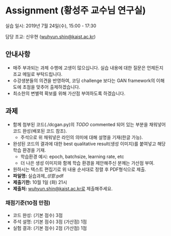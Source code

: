 # Assignment (황성주 교수님 연구실)

실습 일시: 2019년 7월 24일(수), 15:00 - 17:30

담당 조교: 신우현 (wuhyun.shin@kaist.ac.kr)

## 안내사항
* 매주 부과되는 과제 수행에 고생이 많으십니다. 실습 내용에 대한 질문은 언제든지 조교 메일로 부탁드립니다.
* 수강생분들의 의견을 반영하여, 코딩 challenge 보다는 GAN framework의 이해도에 초점을 맞추어 출제하겠습니다.
* 최소한의 변별력 확보를 위해 가산점 부여하도록 하겠습니다.

## 과제

* 함께 첨부된 코드(./dcgan.py)의 *TODO* commented 되어 있는 부분을 채워넣어 코드 완성(배포된 코드 참조).
  * 주석으로 위 채워넣은 라인의 의미에 대해 설명을 기재(한글 가능).
* 완성된 코드의  결과에 대한 best qualitative result(생성 이미지)를 붙여넣고 해당 학습 환경을 기재. 
  * 학습환경 예시: epoch, batchsize, learning rate, etc
  * 더 나은 생성 이미지와 함께 학습 환경을 제안해주신 분께는 가산점 부여.
* 원하시는 텍스트 편집기로 위 내용 순서대로 정렬 후 PDF형식으로 제출.
* **파일명:** 실습과제_*성함*.pdf
* **제출기한:** 10월 1일 (화) 21시
* **제출처:** wuhyun.shin@kaist.ac.kr로 제출해주세요.


### 채점기준(10점 만점)
* 코드 완성: (기본 점수) 3점
* 주석 설명: (기본 점수) 3점 (가산점) 1점
* 실험 결과: (기본 점수) 2점 (가산점) 1점
